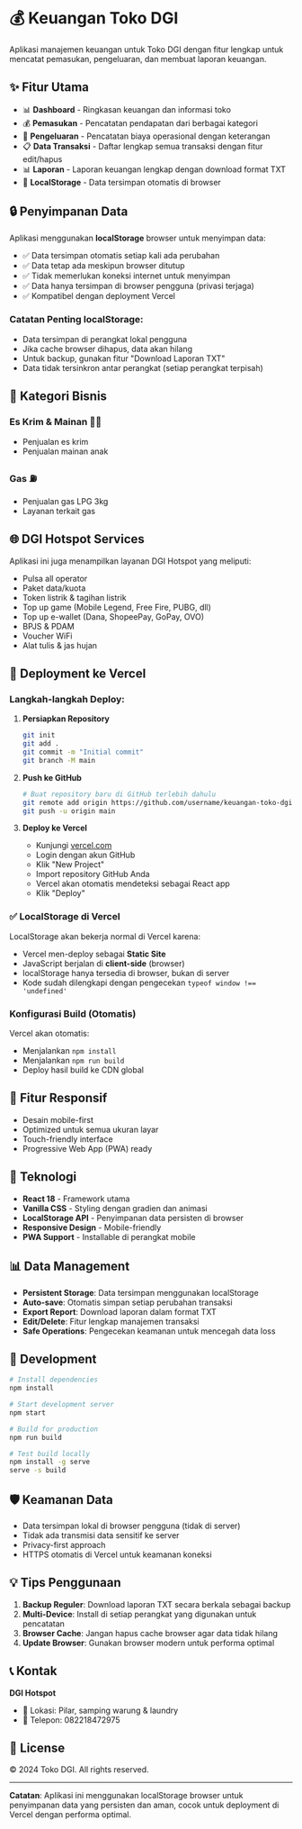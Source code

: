 # 💰 Keuangan Toko DGI

Aplikasi manajemen keuangan untuk Toko DGI dengan fitur lengkap untuk mencatat pemasukan, pengeluaran, dan membuat laporan keuangan.

## ✨ Fitur Utama

- 📊 **Dashboard** - Ringkasan keuangan dan informasi toko
- 💰 **Pemasukan** - Pencatatan pendapatan dari berbagai kategori
- 💸 **Pengeluaran** - Pencatatan biaya operasional dengan keterangan
- 📋 **Data Transaksi** - Daftar lengkap semua transaksi dengan fitur edit/hapus
- 📊 **Laporan** - Laporan keuangan lengkap dengan download format TXT
- 💾 **LocalStorage** - Data tersimpan otomatis di browser

## 🔒 Penyimpanan Data

Aplikasi menggunakan **localStorage** browser untuk menyimpan data:
- ✅ Data tersimpan otomatis setiap kali ada perubahan
- ✅ Data tetap ada meskipun browser ditutup
- ✅ Tidak memerlukan koneksi internet untuk menyimpan
- ✅ Data hanya tersimpan di browser pengguna (privasi terjaga)
- ✅ Kompatibel dengan deployment Vercel

### Catatan Penting localStorage:
- Data tersimpan di perangkat lokal pengguna
- Jika cache browser dihapus, data akan hilang
- Untuk backup, gunakan fitur "Download Laporan TXT"
- Data tidak tersinkron antar perangkat (setiap perangkat terpisah)

## 🏪 Kategori Bisnis

### Es Krim & Mainan 🍦🧸
- Penjualan es krim
- Penjualan mainan anak

### Gas ⛽
- Penjualan gas LPG 3kg
- Layanan terkait gas

## 🌐 DGI Hotspot Services

Aplikasi ini juga menampilkan layanan DGI Hotspot yang meliputi:

- Pulsa all operator
- Paket data/kuota
- Token listrik & tagihan listrik
- Top up game (Mobile Legend, Free Fire, PUBG, dll)
- Top up e-wallet (Dana, ShopeePay, GoPay, OVO)
- BPJS & PDAM
- Voucher WiFi
- Alat tulis & jas hujan

## 🚀 Deployment ke Vercel

### Langkah-langkah Deploy:

1. **Persiapkan Repository**
   ```bash
   git init
   git add .
   git commit -m "Initial commit"
   git branch -M main
   ```

2. **Push ke GitHub**
   ```bash
   # Buat repository baru di GitHub terlebih dahulu
   git remote add origin https://github.com/username/keuangan-toko-dgi.git
   git push -u origin main
   ```

3. **Deploy ke Vercel**
   - Kunjungi [vercel.com](https://vercel.com)
   - Login dengan akun GitHub
   - Klik "New Project"
   - Import repository GitHub Anda
   - Vercel akan otomatis mendeteksi sebagai React app
   - Klik "Deploy"

### ✅ LocalStorage di Vercel

LocalStorage akan bekerja normal di Vercel karena:
- Vercel men-deploy sebagai **Static Site** 
- JavaScript berjalan di **client-side** (browser)
- localStorage hanya tersedia di browser, bukan di server
- Kode sudah dilengkapi dengan pengecekan `typeof window !== 'undefined'`

### Konfigurasi Build (Otomatis)

Vercel akan otomatis:
- Menjalankan `npm install`
- Menjalankan `npm run build`
- Deploy hasil build ke CDN global

## 📱 Fitur Responsif

- Desain mobile-first
- Optimized untuk semua ukuran layar
- Touch-friendly interface
- Progressive Web App (PWA) ready

## 🎨 Teknologi

- **React 18** - Framework utama
- **Vanilla CSS** - Styling dengan gradien dan animasi
- **LocalStorage API** - Penyimpanan data persisten di browser
- **Responsive Design** - Mobile-friendly
- **PWA Support** - Installable di perangkat mobile

## 📊 Data Management

- **Persistent Storage**: Data tersimpan menggunakan localStorage
- **Auto-save**: Otomatis simpan setiap perubahan transaksi
- **Export Report**: Download laporan dalam format TXT
- **Edit/Delete**: Fitur lengkap manajemen transaksi
- **Safe Operations**: Pengecekan keamanan untuk mencegah data loss

## 🔧 Development

```bash
# Install dependencies
npm install

# Start development server
npm start

# Build for production
npm run build

# Test build locally
npm install -g serve
serve -s build
```

## 🛡️ Keamanan Data

- Data tersimpan lokal di browser pengguna (tidak di server)
- Tidak ada transmisi data sensitif ke server
- Privacy-first approach
- HTTPS otomatis di Vercel untuk keamanan koneksi

## 💡 Tips Penggunaan

1. **Backup Reguler**: Download laporan TXT secara berkala sebagai backup
2. **Multi-Device**: Install di setiap perangkat yang digunakan untuk pencatatan
3. **Browser Cache**: Jangan hapus cache browser agar data tidak hilang
4. **Update Browser**: Gunakan browser modern untuk performa optimal

## 📞 Kontak

**DGI Hotspot**
- 📍 Lokasi: Pilar, samping warung & laundry
- 📱 Telepon: 082218472975

## 📄 License

© 2024 Toko DGI. All rights reserved.

---

**Catatan**: Aplikasi ini menggunakan localStorage browser untuk penyimpanan data yang persisten dan aman, cocok untuk deployment di Vercel dengan performa optimal.
